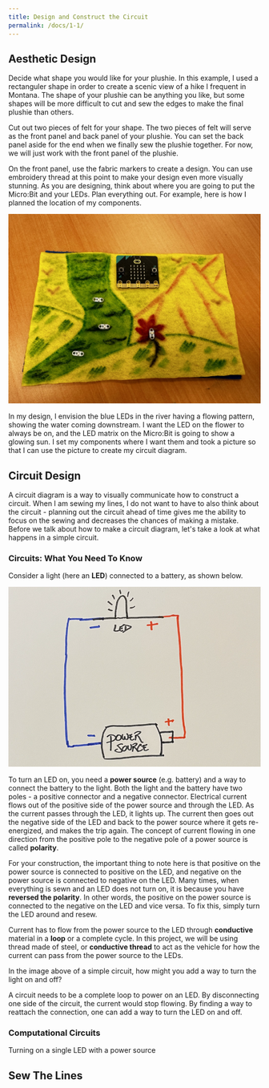 ```yaml
---
title: Design and Construct the Circuit
permalink: /docs/1-1/
---
```

## Aesthetic Design
Decide what shape you would like for your plushie. In this example, I used a rectanguler shape in order to create a scenic view of a hike I frequent in Montana. The shape of your plushie can be anything you like, but some shapes will be more difficult to cut and sew the edges to make the final plushie than others. 

Cut out two pieces of felt for your shape. The two pieces of felt will serve as the front panel and back panel of your plushie. You can set the back panel aside for the end when we finally sew the plushie together. For now, we will just work with the front panel of the plushie.

On the front panel, use the fabric markers to create a design. You can use embroidery thread at this point to make your design even more visually stunning. As you are designing, think about where you are going to put the Micro:Bit and your LEDs. Plan everything out. For example, here is how I planned the location of my components.

![planning the design](../images/1-planning.jpeg)

In my design, I envision the blue LEDs in the river having a flowing pattern, showing the water coming downstream. I want the LED on the flower to always be on, and the LED matrix on the Micro:Bit is going to show a glowing sun. I set my components where I want them and took a picture so that I can use the picture to create my circuit diagram.

## Circuit Design
A circuit diagram is a way to visually communicate how to construct a circuit. When I am sewing my lines, I do not want to have to also think about the circuit - planning out the circuit ahead of time gives me the ability to focus on the sewing and decreases the chances of making a mistake. Before we talk about how to make a circuit diagram, let's take a look at what happens in a simple circuit.

### Circuits: What You Need To Know
Consider a light (here an **LED**) connected to a battery, as shown below.

![simple circuit](../images/simple-circuit.png)

To turn an LED on, you need a **power source** (e.g. battery) and a way to connect the battery to the light. Both the light and the battery have two poles - a positive connector and a negative connector. Electrical current flows out of the positive side of the power source and through the LED. As the current passes through the LED, it lights up. The current then goes out the negative side of the LED and back to the power source where it gets re-energized, and makes the trip again. The concept of current flowing in one direction from the positive pole to the negative pole of a power source is called **polarity**. 

For your construction, the important thing to note here is that positive on the power source is connected to positive on the LED, and negative on the power source is connected to negative on the LED. <span class="important">Many times, when everything is sewn and an LED does not turn on, it is because you have <b>reversed the polarity</b>. In other words, the positive on the power source is connected to the negative on the LED and vice versa. To fix this, simply turn the LED around and resew.</span>

Current has to flow from the power source to the LED through **conductive** material in a **loop** or a complete cycle. In this project, we will be using thread made of steel, or **conductive thread** to act as the vehicle for how the current can pass from the power source to the LEDs.

<span class="think">In the image above of a simple circuit, how might you add a way to turn the light on and off?</span>

<span class="answer">A circuit needs to be a complete loop to power on an LED. By disconnecting one side of the circuit, the current would stop flowing. By finding a way to reattach the connection, one can add a way to turn the LED on and off.</span>

### Computational Circuits
Turning on a single LED with a power source 

## Sew The Lines